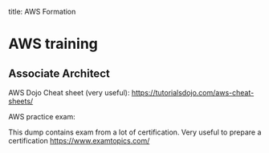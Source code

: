 title: AWS Formation

# AWS training

## Associate Architect

AWS Dojo Cheat sheet (very useful): <https://tutorialsdojo.com/aws-cheat-sheets/>

AWS practice exam:

This dump contains exam from a lot of certification. Very useful to prepare a certification 
<https://www.examtopics.com/>
